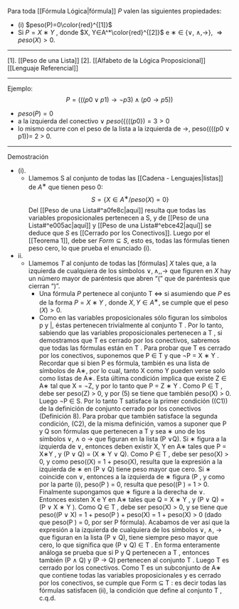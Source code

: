 Para toda [[Fórmula Lógica|fórmula]] $P$ valen las siguientes propiedades:
- (i) $peso(P)=0\color{red}^{[1]}$ 
- Si $P = X ∗ Y$ , donde $X, Y∈A^*\color{red}^{[2]}$ e $∗$ ∈ {∨, ∧,→}, $⇒ peso(X) > 0$.
***
[1]. [[Peso de una Lista]] 
[2]. [[Alfabeto de la Lógica Proposicional]] [[Lenguaje Referencial]] 
***
Ejemplo: 
$$P = (((p0 ∨ p1) → ¬p3) ∧ (p0 → p5))$$
- $peso(P ) = 0$ 
- a la izquierda del conectivo $∨$ $peso(\{(((p0\})=3>0$ 
- lo mismo ocurre con el peso de la lista a la izquierda de →, peso((((p0 ∨ p1))= 2 > 0. 
***
Demostración
- (i). 
	- Llamemos S al conjunto de todas las [[Cadena - Lenguajes|listas]] de $A^∗$ que tienen peso 0:  $$S = \{X ∈ A^∗/peso(X) = 0\}$$  Del [[Peso de una Lista#^a0fe8c|aquí]] resulta que todas las variables proposicionales pertenecen a S, y de [[Peso de una Lista#^e005ac|aquí]] y [[Peso de una Lista#^ebce42|aquí]] se deduce que $S$ es [[Cerrado por los Conectivos]]. Luego por el [[Teorema 1]], debe ser $Form ⊆ S$, esto es, todas las fórmulas tienen peso cero, lo que prueba el enunciado (i).
- ii. 
	- Llamemos $T$ al conjunto de todas las [fórmulas] $X$ tales que, a la izquierda de cualquiera de los símbolos $∨, ∧, , →$ que figuren en $X$ hay un número mayor de paréntesis que abren “(” que de paréntesis que cierran “)”.  
		- Una fórmula $P$ pertenece al conjunto T $⇔$ si asumiendo que $P$ es de la forma $P = X ∗ Y$ , donde $X, Y ∈ A^∗$, se cumple que el peso $(X) > 0$.  
		- Como en las variables proposicionales sólo figuran los símbolos p y |, éstas pertenecen trivialmente al conjunto T . Por lo tanto, sabiendo que las variables proposicionales pertenecen a T , si demostramos que T es cerrado por los conectivos, sabremos que todas las fórmulas están en T .  Para probar que T es cerrado por los conectivos, suponemos que P ∈ T y que ¬P = X ∗ Y . Recordar que si bien P es fórmula, también es una lista de símbolos de A∗, por lo cual, tanto X como Y pueden verse solo como listas de A∗. Esta última condición implica que existe Z ∈ A∗ tal que X = ¬Z,  y por lo tanto que P = Z ∗ Y . Como P ∈ T , debe ser peso(Z) > 0, y por (5) se tiene que también  peso(X) > 0. Luego ¬P ∈ S. Por lo tanto T satisface la primer condición ((C1)) de la definición de conjunto cerrado por los conectivos (Definición 8).  Para probar que también satisface la segunda condición, (C2), de la misma definición, vamos a suponer que P y Q son fórmulas que pertenecen a T y sea ∗ uno de los símbolos ∨, ∧ o → que figuran en la lista (P ∨Q). Si ∗ figura a la izquierda de ∨, entonces deben existir X, Y en A∗ tales que P = X∗Y , y (P ∨ Q) = (X ∗ Y ∨ Q). Como P ∈ T , debe ser peso(X) > 0, y como peso((X) = 1 + peso(X), resulta que la expresión a la izquierda de ∗ en (P ∨ Q) tiene peso mayor que cero.  Si ∗ coincide con ∨, entonces a la izquierda de ∗ figura (P , y como por la parte (i), peso(P ) = 0, resulta que peso((P ) = 1 > 0.  Finalmente supongamos que ∗ figure a la derecha de ∨. Entonces existen X e Y en A∗ tales que Q = X ∗ Y , y (P ∨ Q) = (P ∨ X ∗ Y ). Como Q ∈ T , debe ser peso(X) > 0, y se tiene que peso((P ∨ X) = 1 + peso(P ) + peso(X) = 1 + peso(X) > 0 (dado que peso(P ) = 0, por ser P fórmula).
Acabamos de ver así que la expresión a la izquierda de cualquiera de los símbolos ∨, ∧, → que figuran en la lista (P ∨ Q), tiene siempre peso mayor que cero, lo que significa que (P ∨ Q) ∈ T .  En forma enteramente análoga se prueba que si P y Q pertenecen a T , entonces también (P ∧ Q) y (P → Q) pertenecen al conjunto T . Luego T es cerrado por los conectivos.  Como T es un subconjunto de A∗ que contiene todas las variables proposicionales y es cerrado por los conectivos, se cumple que Form ⊆ T : es decir todas las fórmulas satisfacen (ii), la condición que define al conjunto T , c.q.d.